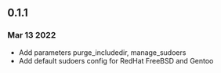 ## 0.1.1
### Mar 13 2022

* Add parameters purge_includedir, manage_sudoers
* Add default sudoers config for RedHat FreeBSD and Gentoo
